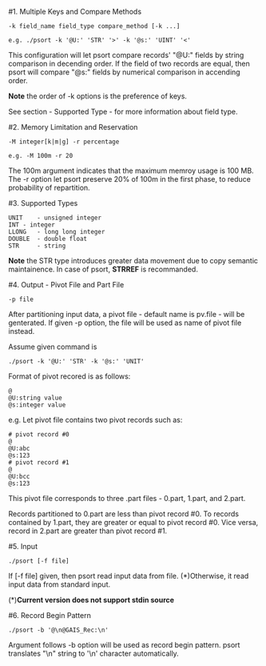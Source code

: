 #1. Multiple Keys and Compare Methods

	-k field_name field_type compare_method [-k ...]

	e.g. ./psort -k '@U:' 'STR' '>' -k '@s:' 'UINT' '<'

This configuration will let psort compare records' "@U:" 
fields by string comparison in decending order. 
If the field of two records are equal, then psort will 
compare "@s:" fields by numerical comparison in accending 
order.

__Note__ the order of -k options is the preference of keys.

See section - Supported Type - for more information about 
field type.

#2. Memory Limitation and Reservation

	-M integer[k|m|g] -r percentage

	e.g. -M 100m -r 20

The 100m argument indicates that the maximum memroy usage
is 100 MB. The -r option let psort preserve 20% of 100m
in the first phase, to reduce probability of repartition.

#3. Supported Types

	UNIT 	- unsigned integer
	INT	- integer
	LLONG	- long long integer
	DOUBLE  - double float
	STR 	- string

__Note__ the STR type introduces greater data movement due
to copy semantic maintainence. In case of psort, __STRREF__ is 
recommanded.

#4. Output - Pivot File and Part File
	
	-p file

After partitioning input data, a pivot file - default name is 
pv.file - will be genterated. If given -p option, the file will 
be used as name of pivot file instead.

Assume given command is

	./psort -k '@U:' 'STR' -k '@s:' 'UNIT'

Format of pivot recored is as follows:

	@
	@U:string value
	@s:integer value

e.g. Let pivot file contains two pivot records such as:

	# pivot record #0
	@
	@U:abc
	@s:123
	# pivot record #1
	@
	@U:bcc
	@s:123

This pivot file corresponds to three .part files - 
0.part, 1.part, and 2.part.

Records partitioned to 0.part are less than pivot
record #0. To records contained by 1.part, they are 
greater or equal to pivot record #0. Vice versa, 
record in 2.part are greater than pivot record #1.

#5. Input

	./psort [-f file]
If [-f file] given, then psort read input data from file.
(*)Otherwise, it read input data from standard input.

(*)__Current version does not support stdin source__

#6. Record Begin Pattern

	./psort -b '@\n@GAIS_Rec:\n'
	
Argument follows -b option will be used as record begin
pattern. psort translates "\n" string to '\n' character
automatically.

